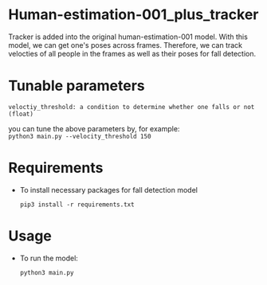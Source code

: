 # Human-estimation-001_plus_tracker
Tracker is added into the original human-estimation-001 model. With this model, we can get one's poses across frames. Therefore, we can track velocties of all people in the frames as well as their poses for fall detection.
# Tunable parameters
```
veloctiy_threshold: a condition to determine whether one falls or not (float)
```
you can tune the above parameters by, for example:<br />
``` python3 main.py --velocity_threshold 150 ```
# Requirements
- To install necessary packages for fall detection model

     ```pip3 install -r requirements.txt```

# Usage
- To run the model:

    ```python3 main.py```
